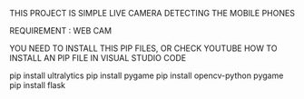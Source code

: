 THIS PROJECT IS SIMPLE LIVE CAMERA DETECTING THE MOBILE PHONES

REQUIREMENT :  WEB CAM 

YOU NEED TO INSTALL THIS PIP FILES,  OR CHECK YOUTUBE HOW TO INSTALL AN PIP FILE IN VISUAL STUDIO CODE

pip install ultralytics
pip install pygame
pip install opencv-python pygame
pip install flask
